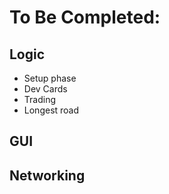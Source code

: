 To Be Completed:
================


Logic
-----
- Setup phase
- Dev Cards
- Trading
- Longest road


GUI
---


Networking
----------
